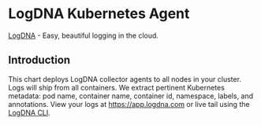 # LogDNA Kubernetes Agent

<a href="https://logdna.com" target="_blank">LogDNA</a> - Easy, beautiful logging in the cloud.

## Introduction

This chart deploys LogDNA collector agents to all nodes in your cluster. Logs will ship from all containers.
We extract pertinent Kubernetes metadata: pod name, container name, container id, namespace, labels, and annotations.
View your logs at <a href="https://app.logdna.com" target="_blank">https://app.logdna.com</a> or live tail using the <a href="https://github.com/logdna/logdna-cli" target="_blank">LogDNA CLI</a>.
